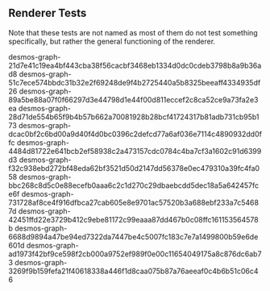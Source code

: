 ## Renderer Tests
Note that these tests are not named as most of them do not test something specifically, but rather the general functioning of the renderer.

desmos-graph-21d7e41c19ea4bf443cba38f56cacbf3468eb1334d0dc0cdeb3798b8a9b36ad8
desmos-graph-51c7ece574bbdc31b32e2f69248de9f4b2725440a5b8325beeaff4334935df26
desmos-graph-89a5be88a07f0f66297d3e44798d1e44f00d811eccef2c8ca52ce9a73fa2e3ea
desmos-graph-28d71de554b65f9b4b57b662a70081928b28bcf41724317b81adb731cb95b173
desmos-graph-dcac0bf2c6bd00a9d40f4d0bc0396c2defcd77a6af036e7114c4890932dd0ffc
desmos-graph-4484d81722e641bcb2ef58938c2a473157cdc0784c4ba7cf3a1602c91d6399d3
desmos-graph-f32c938ebd272bf48eda62bf3521d50d2147dd56378e0ec479310a39fc4fa058
desmos-graph-bbc268c8d5c0e88ecefb0aaa6c2c1d270c29dbaebcdd5dec18a5a642457fce6f
desmos-graph-731728af8ce4f916dfbca27cab605e8e9701ac57520b3a688ebf233a7c54687d
desmos-graph-42451ffd22e3729b412c9ebe81172c99eaaa87dd467b0c08ffc161153564578b
desmos-graph-6688d9894a47be94ed7322da7447be4c5007fc183c7e7a1499800b59e6de601d
desmos-graph-ad1973f42bf9ce598f2cb000a9752ef989f0e00c11654049175a8c876dc6ab73
desmos-graph-3269f9b159fefa21f40618338a446f1d8caa075b87a76aeeaf0c4b6b51c06c46
